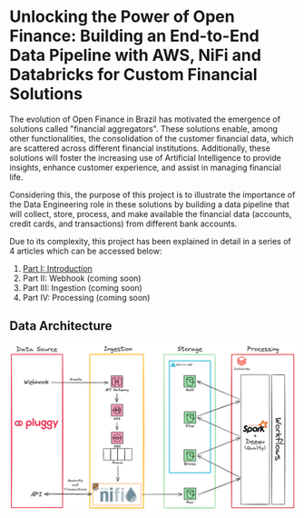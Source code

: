 # Unlocking the Power of Open Finance: Building an End-to-End Data Pipeline with AWS, NiFi and Databricks for Custom Financial Solutions

The evolution of Open Finance in Brazil has motivated the emergence of solutions called "financial aggregators". These solutions enable, among other functionalities, the consolidation of the customer financial data, which are scattered across different financial institutions. Additionally, these solutions will foster the increasing use of Artificial Intelligence to provide insights, enhance customer experience, and assist in managing financial life.

Considering this, the purpose of this project is to illustrate the importance of the Data Engineering role in these solutions by building a data pipeline that will collect, store, process, and make available the financial data (accounts, credit cards, and transactions) from different bank accounts.

Due to its complexity, this project has been explained in detail in a series of 4 articles which can be accessed below:

1. [Part I: Introduction](https://medium.com/@viniaperes/desbloqueando-o-poder-do-open-finance-construindo-um-pipeline-de-dados-de-ponta-a-ponta-com-aws-1c5a8c407a65)
2. Part II: Webhook (coming soon)
3. Part III: Ingestion (coming soon)
4. Part IV: Processing (coming soon)

## Data Architecture

![Data Architecture](img/data_architecture.png)